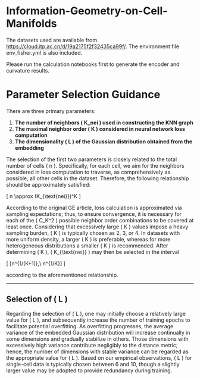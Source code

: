 # Information-Geometry-on-Cell-Manifolds

The datasets used are available from https://cloud.itp.ac.cn/d/19a2175f2f32435ca99f/. The environment file env_fisher.yml is also included.

Please run the calculation notebooks first to generate the encoder and curvature results.

# Parameter Selection Guidance

There are three primary parameters:

1. **The number of neighbors ( K_nei ) used in constructing the KNN graph**
2. **The maximal neighbor order \( K \) considered in neural network loss computation**
3. **The dimensionality \( L \) of the Gaussian distribution obtained from the embedding**

The selection of the first two parameters is closely related to the total number of cells \( n \). Specifically, for each cell, we aim for the neighbors considered in loss computation to traverse, as comprehensively as possible, all other cells in the dataset. Therefore, the following relationship should be approximately satisfied:

\[
n \approx (K_{\text{nei}})^K
\]

According to the original GE article, loss calculation is approximated via sampling expectations; thus, to ensure convergence, it is necessary for each of the \( C_K^2 \) possible neighbor order combinations to be covered at least once. Considering that excessively large \( K \) values impose a heavy sampling burden, \( K \) is typically chosen as 2, 3, or 4. In datasets with more uniform density, a larger \( K \) is preferable, whereas for more heterogeneous distributions a smaller \( K \) is recommended. After determining \( K \), \( K_{\text{nei}} \) may then be selected in the interval

\[
[n^{1/(K+1)},\ n^{1/K}]
\]

according to the aforementioned relationship.

---

## Selection of \( L \)

Regarding the selection of \( L \), one may initially choose a relatively large value for \( L \), and subsequently increase the number of training epochs to facilitate potential overfitting. As overfitting progresses, the average variance of the embedded Gaussian distribution will increase continually in some dimensions and gradually stabilize in others. Those dimensions with excessively high variance contribute negligibly to the distance metric; hence, the number of dimensions with stable variance can be regarded as the appropriate value for \( L \). Based on our empirical observations, \( L \) for single-cell data is typically chosen between 6 and 10, though a slightly larger value may be adopted to provide redundancy during training.
